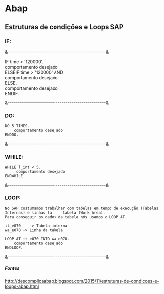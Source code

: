 # Abap

## Estruturas de condições e Loops SAP

### IF:

&-------------------------------------------------&

   IF time < '120000'.<br>
      comportamento desejado<br>
   ELSEIF time > '120000' AND<br>
      comportamento desejado<br>
   ELSE.<br>
      comportamento desejado<br>
   ENDIF. <br>

&-------------------------------------------------&

### DO:

    DO 5 TIMES.
        comportamento desejado
    ENDDO.    

&-------------------------------------------------&

### WHILE:

    WHILE l_int < 5.
         comportamento desejado
    ENDWHILE.

&-------------------------------------------------&

### LOOP:

    No SAP costumamos trabalhar com tabelas em tempo de execução (Tabelas Internas) e linhas ta     tabela (Work Area).
    Para conseguir os dados da tabela nós usamos o LOOP AT.

    it_e070    -> Tabela interna
    wa_e070 -> Linha da tabela

    LOOP AT it_e070 INTO wa_e070.
        comportamento desejado
    ENDLOOP.

&-------------------------------------------------&









##### Fontes

http://descomplicaabap.blogspot.com/2015/11/estruturas-de-condicoes-e-loops-abap.html
